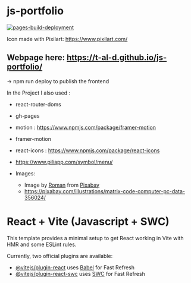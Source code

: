 # js-portfolio

[![pages-build-deployment](https://github.com/T-Al-D/js-portfolio/actions/workflows/pages/pages-build-deployment/badge.svg)](https://github.com/T-Al-D/js-portfolio/actions/workflows/pages/pages-build-deployment)

Icon made with Pixilart: https://www.pixilart.com/

## Webpage here: https://t-al-d.github.io/js-portfolio/

-> npm run deploy to publish the frontend

In the Project I also used :

-   react-router-doms
-   gh-pages
-   motion : https://www.npmjs.com/package/framer-motion
-   framer-motion
-   react-icons : https://www.npmjs.com/package/react-icons
-   https://www.piliapp.com/symbol/menu/

-   Images:
    -   Image by <a href="https://pixabay.com/users/akitada31-172067/?utm_source=link-attribution&utm_medium=referral&utm_campaign=image&utm_content=6524741">Roman</a> from <a href="https://pixabay.com//?utm_source=link-attribution&utm_medium=referral&utm_campaign=image&utm_content=6524741">Pixabay</a>
    -   https://pixabay.com/illustrations/matrix-code-computer-pc-data-356024/

# React + Vite (Javascript + SWC)

This template provides a minimal setup to get React working in Vite with HMR and some ESLint rules.

Currently, two official plugins are available:

-   [@vitejs/plugin-react](https://github.com/vitejs/vite-plugin-react/blob/main/packages/plugin-react/README.md) uses [Babel](https://babeljs.io/) for Fast Refresh
-   [@vitejs/plugin-react-swc](https://github.com/vitejs/vite-plugin-react-swc) uses [SWC](https://swc.rs/) for Fast Refresh
